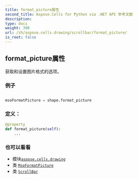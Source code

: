 ```yaml
---
title: format_picture属性
second_title: Aspose.Cells for Python via .NET API 参考文献
description:
type: docs
weight: 390
url: /zh/aspose.cells.drawing/scrollbar/format_picture/
is_root: false
---
```

## format_picture属性

获取和设置图片格式的选项。

### 例子

```python

msoFormatPicture = shape.format_picture

```
### 定义：
```python
@property
def format_picture(self):
    ...
```

### 也可以看看
* 模块[`aspose.cells.drawing`](../../)
* 类 [`MsoFormatPicture`](/cells/python-net/zh/aspose.cells.drawing/msoformatpicture)
* 类 [`ScrollBar`](/cells/python-net/zh/aspose.cells.drawing/scrollbar)
